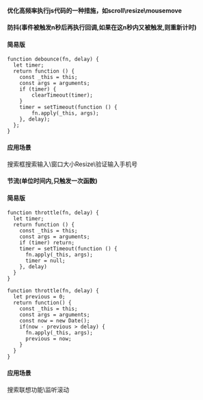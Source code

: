 #### 优化高频率执行js代码的一种措施，如scroll\resize\mousemove

#### 防抖(事件被触发n秒后再执行回调,如果在这n秒内又被触发,则重新计时)

#### 简易版
```
function debounce(fn, delay) {
  let timer; 
  return function () {
    const _this = this; 
    const args = arguments;
    if (timer) {
        clearTimeout(timer);
    }
    timer = setTimeout(function () {
        fn.apply(_this, args); 
    }, delay);
  };
}
```
#### 应用场景
搜索框搜索输入\窗口大小Resize\验证输入手机号


#### 节流(单位时间内,只触发一次函数)

#### 简易版
```
function throttle(fn, delay) {
  let timer;
  return function () {
    const _this = this;
    const args = arguments;
    if (timer) return;
    timer = setTimeout(function () {
      fn.apply(_this, args);
      timer = null;
    }, delay)
  }
}
```
```
function throttle(fn, delay) {
  let previous = 0;
  return function() {
    const _this = this;
    const args = arguments;
    const now = new Date();
    if(now - previous > delay) {
      fn.apply(_this, args);
      previous = now;
    }
  }
}
```
#### 应用场景
搜索联想功能\监听滚动